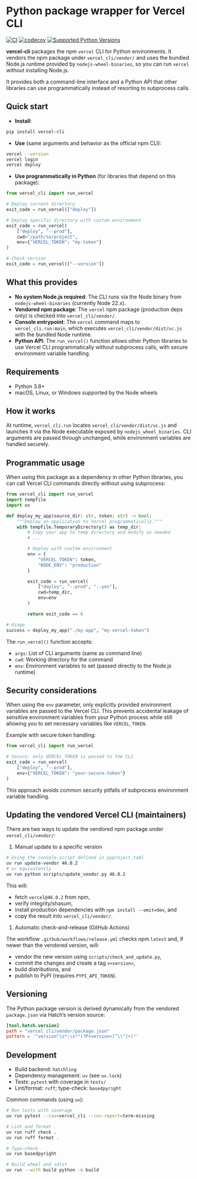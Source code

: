 # Python package wrapper for Vercel CLI

[![CI](https://github.com/nuage-studio/vercel-cli/actions/workflows/test.yml/badge.svg)](https://github.com/nuage-studio/vercel-cli/actions/workflows/test.yml)
[![codecov](https://codecov.io/gh/nuage-studio/vercel-cli/graph/badge.svg)](https://codecov.io/gh/nuage-studio/vercel-cli)
[![Supported Python Versions](https://img.shields.io/badge/python-3.8--3.13-blue.svg)](https://www.python.org/)

**vercel-cli** packages the npm `vercel` CLI for Python environments. It vendors the npm package under `vercel_cli/vendor/` and uses the bundled Node.js runtime provided by `nodejs-wheel-binaries`, so you can run `vercel` without installing Node.js.

It provides both a command-line interface and a Python API that other libraries can use programmatically instead of resorting to subprocess calls.

## Quick start

- **Install**:

```bash
pip install vercel-cli
```

- **Use** (same arguments and behavior as the official npm CLI):

```bash
vercel --version
vercel login
vercel deploy
```

- **Use programmatically in Python** (for libraries that depend on this package):

```python
from vercel_cli import run_vercel

# Deploy current directory
exit_code = run_vercel(["deploy"])

# Deploy specific directory with custom environment
exit_code = run_vercel(
    ["deploy", "--prod"],
    cwd="/path/to/project",
    env={"VERCEL_TOKEN": "my-token"}
)

# Check version
exit_code = run_vercel(["--version"])
```

## What this provides

- **No system Node.js required**: The CLI runs via the Node binary from `nodejs-wheel-binaries` (currently Node 22.x).
- **Vendored npm package**: The `vercel` npm package (production deps only) is checked into `vercel_cli/vendor/`.
- **Console entrypoint**: The `vercel` command maps to `vercel_cli.run:main`, which executes `vercel_cli/vendor/dist/vc.js` with the bundled Node runtime.
- **Python API**: The `run_vercel()` function allows other Python libraries to use Vercel CLI programmatically without subprocess calls, with secure environment variable handling.

## Requirements

- Python 3.8+
- macOS, Linux, or Windows supported by the Node wheels

## How it works

At runtime, `vercel_cli.run` locates `vercel_cli/vendor/dist/vc.js` and launches it via the Node executable exposed by `nodejs_wheel_binaries`. CLI arguments are passed through unchanged, while environment variables are handled securely.

## Programmatic usage

When using this package as a dependency in other Python libraries, you can call Vercel CLI commands directly without using subprocess:

```python
from vercel_cli import run_vercel
import tempfile
import os

def deploy_my_app(source_dir: str, token: str) -> bool:
    """Deploy an application to Vercel programmatically."""
    with tempfile.TemporaryDirectory() as temp_dir:
        # Copy your app to temp directory and modify as needed
        # ...

        # Deploy with custom environment
        env = {
            "VERCEL_TOKEN": token,
            "NODE_ENV": "production"
        }

        exit_code = run_vercel(
            ["deploy", "--prod", "--yes"],
            cwd=temp_dir,
            env=env
        )

        return exit_code == 0

# Usage
success = deploy_my_app("./my-app", "my-vercel-token")
```

The `run_vercel()` function accepts:

- `args`: List of CLI arguments (same as command line)
- `cwd`: Working directory for the command
- `env`: Environment variables to set (passed directly to the Node.js runtime)

## Security considerations

When using the `env` parameter, only explicitly provided environment variables are passed to the Vercel CLI. This prevents accidental leakage of sensitive environment variables from your Python process while still allowing you to set necessary variables like `VERCEL_TOKEN`.

Example with secure token handling:

```python
from vercel_cli import run_vercel

# Secure: only VERCEL_TOKEN is passed to the CLI
exit_code = run_vercel(
    ["deploy", "--prod"],
    env={"VERCEL_TOKEN": "your-secure-token"}
)
```

This approach avoids common security pitfalls of subprocess environment variable handling.

## Updating the vendored Vercel CLI (maintainers)

There are two ways to update the vendored npm package under `vercel_cli/vendor/`:

1) Manual update to a specific version

```bash
# Using the console script defined in pyproject.toml
uv run update-vendor 46.0.2
# or equivalently
uv run python scripts/update_vendor.py 46.0.2
```

This will:

- fetch `vercel@46.0.2` from npm,
- verify integrity/shasum,
- install production dependencies with `npm install --omit=dev`, and
- copy the result into `vercel_cli/vendor/`.

1) Automatic check-and-release (GitHub Actions)

The workflow `.github/workflows/release.yml` checks npm `latest` and, if newer than the vendored version, will:

- vendor the new version using `scripts/check_and_update.py`,
- commit the changes and create a tag `v<version>`,
- build distributions, and
- publish to PyPI (requires `PYPI_API_TOKEN`).

## Versioning

The Python package version is derived dynamically from the vendored `package.json` via Hatch’s version source:

```toml
[tool.hatch.version]
path = "vercel_cli/vendor/package.json"
pattern = '"version"\s*:\s*"(?P<version>[^\\"]+)"'
```

## Development

- Build backend: `hatchling`
- Dependency management: `uv` (see `uv.lock`)
- Tests: `pytest` with coverage in `tests/`
- Lint/format: `ruff`; type-check: `basedpyright`

Common commands (using `uv`):

```bash
# Run tests with coverage
uv run pytest --cov=vercel_cli --cov-report=term-missing

# Lint and format
uv run ruff check .
uv run ruff format .

# Type-check
uv run basedpyright

# Build wheel and sdist
uv run --with build python -m build
```
